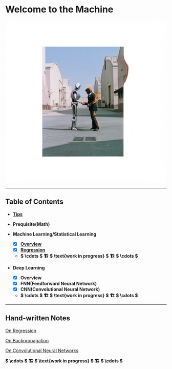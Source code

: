 # Welcome to the Machine

![wttm](assets/media/cover.jpeg)

---

## Table of Contents

- [**Tips**](notes/tips.md)
  <!-- - Useful resources for learning Python and AI
  - Some tips for python coding
  - Some recommended tools -->

- **Prequisite(Math)**
  <!-- - Linear Algebra
  - Matrix Calculus
  - Probability Theory
  - Mathematical Statistics -->

- **Machine Learning/Statistical Learning**
  - [x] [**Overview**](notes/machine-learning_statistical-learning/overview.md)
    <!-- - Types of machine learning
      - Supervised, (Semi-supervised), Unsupervised, Reinforcement
      - By models
        - Probabilistic, Non-probabilistic(Deterministic)
        - Linear, Non-linear
        - Parametric, Non-parametric
      - By algorithms
        - Online, Batch
      - By techniques
        - Bayesian, Kernel
    - Representation, Inference, and Learning -->
  - [x] [**Regression**](notes/machine-learning_statistical-learning/regression.md)
    <!-- - Linear Regression
      - Data
      - Learning
        - Closed-form solution
          - time complexity
        - Gradient Descent
        - Stochastic Gradient Descent
      - Why MSE(Mean Squared Error)?
      - Bias-Variance Tradeoff
        - Overfitting and Underfitting
      - Regularization
        - Ridge, Lasso
        - MLE(Maximum Likelihood Estimation) and MAP(Maximum A Posteriori)
    - Polynomial Regression
    - Logistic Regression
      - logit, logistic, regression
      - Sigmoid(Logistic) and Softmax
      - Why CE(Cross Entropy)?
      - Criterion on classification
    - MLE, CE, and KL Divergence -->
  - **$ \cdots $ 🏗️ $ \text{work in progress} $ 🏗️ $ \cdots $**
- **Deep Learning**
  - [x] **Overview**
    <!-- - Why Deep Learning?
      - Deep Learning vs. Shallow Learning
      - Challenges Motivating Deep Learning
    - NN as Universal Approximation -->
  - [x] **FNN(Feedforward Neural Network)**
    <!-- - Origin
    - Activation functions
      - Sigmoid, Tanh, ReLU, Leaky ReLU, ELU, Swish, GELU, Softmax
    - Loss functions
      - MSE, CE, KL Divergence
    - Learning
      - Backpropagation -->
  - [x] **CNN(Convolutional Neural Network)**
    <!-- - Convolution?
      - continuous and discrete convolution
    - Get your hands dirty(some calculation in CNNs)
      - Convolution layer
        - 1D, 2D, 3D
        - stride, padding, dilation
        - kernel size
      - Pooling layer
        - Max Pooling, Average Pooling
      - Batch Normalization
    - Examples
      - LeNet, AlexNet, VGG, ResNet -->
  <!-- - [ ] **RNN(Recurrent Neural Network)\*** -->
    <!-- - Sequence modeling
    - LSTM
    - GRU -->
  - **$ \cdots $ 🏗️ $ \text{work in progress} $ 🏗️ $ \cdots $**


<!-- - **Implementation**
  - [x] [`numpy`](https://numpy.org) scientific computing
    - N-dimensional array
    - Broadcasting
    - Vectorization
    - Linear Algebra
      - Matrix Multiplication
      - Singular Value Decomposition(SVD)
      - Eigenvalue and Eigenvector

  - [x] [`pytorch`](https://pytorch.org) machine learning framework
    - Tensors
    - [Computational Graphs and Autograd](https://github.com/Paperspace/PyTorch-101-Tutorial-Series/blob/master/PyTorch%20101%20Part%201%20-%20Computational%20Graphs%20and%20Autograd%20in%20PyTorch.ipynb)
    - Optimizers
    - DataLoader
    - Neural Networks -->

---

## Hand-written Notes

[On Regression](notes/machine-learning_statistical-learning/on-regression.pdf)



[On Backpropagation](notes/deep-learning/on-backpropagation.pdf)



[On Convolutional Neural Networks](notes/deep-learning/on-convolutional-neural-networks.pdf)



**$ \cdots $ 🏗️ $ \text{work in progress} $ 🏗️ $ \cdots $**
